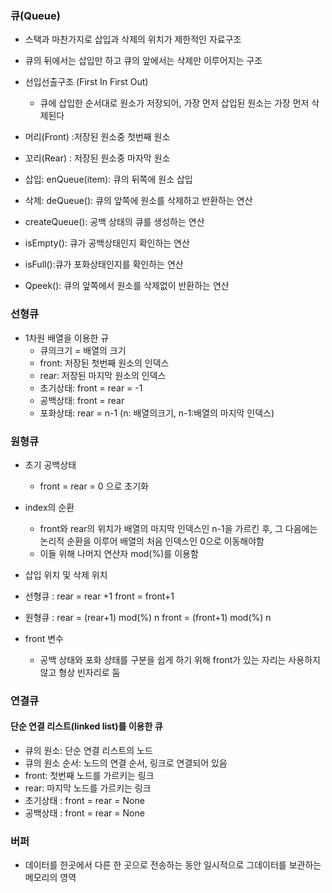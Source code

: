 ### 큐(Queue)

- 스택과 마찬가지로 삽입과 삭제의 위치가 제한적인 자료구조
- 큐의 뒤에서는 삽입만 하고 큐의 앞에서는 삭제만 이루어지는 구조
- 선입선출구조 (First In First Out)
  - 큐에 삽입한 순서대로 원소가 저장되어, 가장 먼저 삽입된 원소는 가장 먼저 삭제된다

- 머리(Front) :저장된 원소중 첫번째 원소
- 꼬리(Rear) : 저장된 원소중 마자막 원소
- 삽입: enQueue(item): 큐의 뒤쪽에 원소 삽입
- 삭제: deQueue(): 큐의 앞쪽에 원소를 삭제하고 반환하는 연산
- createQueue(): 공백 상태의 큐를 생성하는 연산
- isEmpty(): 큐가 공백상태인지 확인하는 연산
- isFull():큐가 포화상태인지를 확인하는 연산
- Qpeek(): 큐의 앞쪽에서 원소를 삭제없이 반환하는 연산



### 선형큐

- 1차원 배열을 이용한 규
  - 큐의크기 = 배열의 크기
  - front: 저장된 첫번째 원소의 인덱스
  - rear: 저장된 마지막 원소의 인덱스
  - 초기상태: front = rear = -1
  - 공백상태: front = rear 
  - 포화상태: rear = n-1 (n: 배열의크기, n-1:배열의 마지막 인덱스)



### 원형큐

- 초기 공백상태
  - front = rear = 0 으로 초기화

- index의 순환
  - front와 rear의 위치가 배열의 마지막 인덱스인 n-1을 가르킨 후, 그 다음에는 논리적 순환을 이루어 배열의 처음 인덱스인 0으로 이동해야함
  - 이들 위해 나머지 연산자 mod(%)를 이용함 





- 삽입 위치 및 삭제 위치 
- 선형큐 : rear = rear +1                         front = front+1
- 원형큐 : rear = (rear+1) mod(%)  n     front = (front+1) mod(%) n
- front 변수
  - 공백 상태와 포화 상태를 구분을 쉽게 하기 위해 front가 있는 자리는 사용하지 않고 형상 빈자리로 둠



### 연결큐

#### 단순 연결 리스트(linked list)를 이용한 큐

- 큐의 원소: 단순 연결 리스트의 노드
- 큐의 원소 순서: 노드의 연결 순서, 링크로 연결되어 있음
- front: 첫번째 노드를 가르키는 링크
- rear: 마지막 노드를 가르키는 링크
- 초기상태 :  front = rear = None
- 공백상태 : front = rear = None





### 버퍼

- 데이터를 한곳에서 다른 한 곳으로 전송하는 동안 일시적으로 그데이터를 보관하는 메모리의 영역